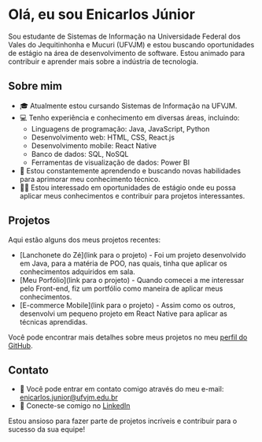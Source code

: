 # Olá, eu sou Enicarlos Júnior

Sou estudante de Sistemas de Informação na Universidade Federal dos Vales do Jequitinhonha e Mucuri (UFVJM) e estou buscando oportunidades de estágio na área de desenvolvimento de software. Estou animado para contribuir e aprender mais sobre a indústria de tecnologia.

## Sobre mim

- 🎓 Atualmente estou cursando Sistemas de Informação na UFVJM.
- 💻 Tenho experiência e conhecimento em diversas áreas, incluindo:
  - Linguagens de programação: Java, JavaScript, Python
  - Desenvolvimento web: HTML, CSS, React.js
  - Desenvolvimento mobile: React Native
  - Banco de dados: SQL, NoSQL
  - Ferramentas de visualização de dados: Power BI
- 🌱 Estou constantemente aprendendo e buscando novas habilidades para aprimorar meu conhecimento técnico.
- 👨‍💻 Estou interessado em oportunidades de estágio onde eu possa aplicar meus conhecimentos e contribuir para projetos interessantes.

## Projetos

Aqui estão alguns dos meus projetos recentes:

- [Lanchonete do Zé](link para o projeto) - Foi um projeto desenvolvido em Java, para a matéria de POO, nas quais, tinha que aplicar os conhecimentos adquiridos em sala.
- [Meu Porfólio](link para o projeto) - Quando comecei a me interessar pelo Front-end, fiz um portfólio como maneira de aplicar meus conhecimentos.
- [E-commerce Mobile](link para o projeto) - Assim como os outros, desenvolvi um pequeno projeto em React Native para aplicar as técnicas aprendidas.
  
Você pode encontrar mais detalhes sobre meus projetos no meu [perfil do GitHub](https://github.com/EnicarlosJr).

## Contato

- 📧 Você pode entrar em contato comigo através do meu e-mail: enicarlos.junior@ufvjm.edu.br
- 🔗 Conecte-se comigo no [LinkedIn](https://www.linkedin.com/in/enicarlosjr/)
  
Estou ansioso para fazer parte de projetos incríveis e contribuir para o sucesso da sua equipe!
